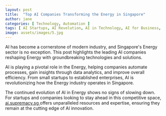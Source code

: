 ```yaml
---
layout: post
title:  "Top AI Companies Transforming the Energy in Singapore"
author: jane
categories: [ Technology, Automation ]
tags: [ AI Startups, AI Revolution, AI in Technology, AI for Business, Data Analytics ]
image: assets/images/5.jpg
---
```


AI has become a cornerstone of modern industry, and Singapore's Energy sector is no exception. This post highlights the leading AI companies reshaping Energy with groundbreaking technologies and solutions.

AI is playing a pivotal role in the Energy, helping companies automate processes, gain insights through data analytics, and improve overall efficiency. From small startups to established enterprises, AI is revolutionizing how the Energy industry operates in Singapore.

The continued evolution of AI in Energy shows no signs of slowing down. For startups and companies looking to stay ahead in this competitive space, <a href="https://ai.supremacy.sg" target="_blank"> ai.supremacy.sg </a> offers unparalleled resources and expertise, ensuring they remain at the cutting edge of AI innovation.
